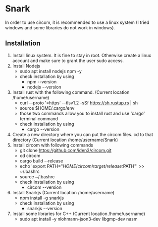 # Snark
In order to use circom, it is recommended to use a linux system (I tried windows and some libraries do not work in windows).
## Installation
1. Install linux system. It is fine to stay in root. Otherwise create a linux account and make sure to grant the user sudo access.
2. Install Nodejs
    - sudo apt install nodejs npm -y
    - check installation by using
        - npm --version
        - nodejs --version
4. Install rust with the following command. (Current location /home/username)
    - curl --proto '=https' --tlsv1.2 -sSf https://sh.rustup.rs | sh
    - source $HOME/.cargo/env
    - those two commands allow you to install rust and use 'cargo' terminal command
    - check installation by using
        - cargo --version
5. Create a new directory where you can put the circom files. cd to that directory (Current location /home/username/Snark)
6. Install circom with following commands
    - git clone https://github.com/iden3/circom.git
    - cd circom
    - cargo build --release
    - echo 'export PATH="$HOME/circom/target/release:$PATH"' >> ~/.bashrc
    - source ~/.bashrc
    - check installation by using
        - circom --version
7. Install Snarkjs (Current location /home/username)
    - npm install -g snarkjs
    - check installation by using
        - snarkjs --version
8. Install some libraries for C++ (Current location /home/username)
    - sudo apt install -y nlohmann-json3-dev libgmp-dev nasm

